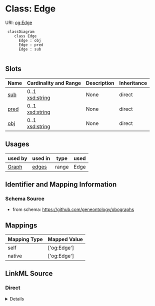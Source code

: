 # Class: Edge




URI: [og:Edge](https://github.com/geneontology/obographs/Edge)


```{mermaid}
 classDiagram
    class Edge
      Edge : obj
      Edge : pred
      Edge : sub
      
```



<!-- no inheritance hierarchy -->


## Slots

| Name | Cardinality and Range | Description | Inheritance |
| ---  | --- | --- | --- |
| [sub](sub.md) | 0..1 <br/> [xsd:string](http://www.w3.org/2001/XMLSchema#string) | None  | direct |
| [pred](pred.md) | 0..1 <br/> [xsd:string](http://www.w3.org/2001/XMLSchema#string) | None  | direct |
| [obj](obj.md) | 0..1 <br/> [xsd:string](http://www.w3.org/2001/XMLSchema#string) | None  | direct |



## Usages

| used by | used in | type | used |
| ---  | --- | --- | --- |
| [Graph](Graph.md) | [edges](edges.md) | range | Edge |



## Identifier and Mapping Information







### Schema Source


* from schema: https://github.com/geneontology/obographs





## Mappings

| Mapping Type | Mapped Value |
| ---  | ---  |
| self | ['og:Edge']|join(', ') |
| native | ['og:Edge']|join(', ') |


## LinkML Source

<!-- TODO: investigate https://stackoverflow.com/questions/37606292/how-to-create-tabbed-code-blocks-in-mkdocs-or-sphinx -->

### Direct

<details>
```yaml
name: Edge
from_schema: https://github.com/geneontology/obographs
rank: 1000
slots:
- sub
- pred
- obj

```
</details>

### Induced

<details>
```yaml
name: Edge
from_schema: https://github.com/geneontology/obographs
rank: 1000
attributes:
  sub:
    name: sub
    from_schema: https://github.com/geneontology/obographs
    rank: 1000
    alias: sub
    owner: Edge
    domain_of:
    - Edge
    range: string
  pred:
    name: pred
    from_schema: https://github.com/geneontology/obographs
    rank: 1000
    alias: pred
    owner: Edge
    domain_of:
    - Edge
    - SynonymPropertyValue
    - PropertyValue
    range: string
  obj:
    name: obj
    from_schema: https://github.com/geneontology/obographs
    rank: 1000
    alias: obj
    owner: Edge
    domain_of:
    - Edge
    range: string

```
</details>